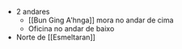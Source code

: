 - 2 andares
	- [[Bun Ging A'hnga]] mora no andar de cima
	- Oficina no andar de baixo
- Norte de [[Esmeltaran]]